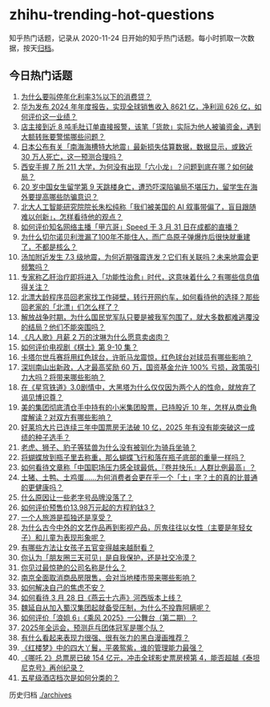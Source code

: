 # zhihu-trending-hot-questions

知乎热门话题，记录从 2020-11-24
日开始的知乎热门话题。每小时抓取一次数据，按天[归档](./archives)。

## 今日热门话题

<!-- BEGIN -->
<!-- 最后更新时间 Tue Apr 01 2025 04:00:28 GMT+0800 (China Standard Time) -->

1. [为什么要叫停年化利率3%以下的消费贷？](https://www.zhihu.com/question/1889697306443489300)
1. [华为发布 2024 年年度报告，实现全球销售收入 8621 亿，净利润 626 亿，如何评价这一业绩？](https://www.zhihu.com/question/1890072669543691300)
1. [店主接到近 8 吨毛肚订单直接报警，该笔「货款」实际为他人被骗资金，遇到大额转账要警惕哪些问题？](https://www.zhihu.com/question/1890006565874005500)
1. [日本公布有关「南海海槽特大地震」最新损失估算数据，数据显示，或致近 30 万人死亡，这一预测合理吗？](https://www.zhihu.com/question/1890034523791652400)
1. [西安手握 7 所 211 大学，为何没有出现「六小龙」？问题到底在哪？如何破局？](https://www.zhihu.com/question/14175308229)
1. [20 岁中国女生留学第 9 天跳楼身亡，遭恐吓深陷骗局不堪压力，留学生在海外要提高哪些防骗意识？](https://www.zhihu.com/question/1889986059170963500)
1. [北大人工智能研究院院长朱松纯称「我们被美国的 AI 叙事带偏了，盲目跟随难以创新」，怎样看待他的观点？](https://www.zhihu.com/question/1890019994286384000)
1. [如何评价知名网络主播「甲亢哥」Speed 于 3 月 31 日在成都的直播？](https://www.zhihu.com/question/1890056140072669200)
1. [为什么切尔诺贝利泄漏了100年不能住人，而广岛原子弹爆炸后很快就重建了，不都是核么？](https://www.zhihu.com/question/21580418)
1. [汤加附近发生 7.3 级地震，为何近期强震连发？它们有关联吗？未来地震会更频繁吗？](https://www.zhihu.com/question/1889779548603774000)
1. [专家称乙肝治疗即将进入「功能性治愈」时代，这意味着什么？有哪些信息值得关注？](https://www.zhihu.com/question/1889733376111503400)
1. [北漂大龄程序员回老家找工作碰壁，转行开网约车，如何看待他的选择？那些回老家的「北漂」们怎么样了？](https://www.zhihu.com/question/1889018701115793700)
1. [解放战争时期，为什么国民党军队只要是被我军包围了，就大多数都难逃覆没的结局？他们不能突围吗？](https://www.zhihu.com/question/8686697720)
1. [《凡人歌》月薪 2 万的沈琳为什么愿意卖卤肉？](https://www.zhihu.com/question/667537804)
1. [如何评价电视剧《棋士》第 9-10 集？](https://www.zhihu.com/question/1889791825482576000)
1. [卡塔尔世乓赛将用红色球台，许昕马龙震惊，红色球台对球员有哪些影响？](https://www.zhihu.com/question/1889954676474078200)
1. [深圳南山出新政，人才最高奖励 60 万，国资基金允许 100% 亏损，政策吸引力大吗？将带来哪些影响？](https://www.zhihu.com/question/1888634247134273800)
1. [在《星穹铁道》3.0剧情中，大黑塔为什么仅仅因为两个人的性命，就放弃了谒见博识尊？](https://www.zhihu.com/question/1888631815763391500)
1. [美的集团彻底清仓手中持有的小米集团股票，已持股近 10 年，怎样从商业角度解读？对双方有哪些影响？](https://www.zhihu.com/question/1889974044394217700)
1. [好莱坞大片已连续三年中国票房无法破 10 亿，2025 年有没有能突破这一成绩的种子选手？](https://www.zhihu.com/question/15687177258)
1. [老虎、狮子、豹子等猛兽为什么没有被驯化为骑兵坐骑？](https://www.zhihu.com/question/660170329)
1. [将蝴蝶放到瓶子里去称重，那么蝴蝶飞行和落在瓶子底部的重量一样吗？](https://www.zhihu.com/question/12118577411)
1. [如何看待文章称「中国职场压力感全球最低，『卷并快乐』人群比例最高」？](https://www.zhihu.com/question/1889167513075558400)
1. [土猪、土鸭、土鸡蛋……为何消费者会更在乎一个「土」字？土的真的比普通的更健康吗？](https://www.zhihu.com/question/1890032511859528000)
1. [什么原因让一些老字号品牌没落了？](https://www.zhihu.com/question/59551072)
1. [如何评价预售价13.98万元起的方程豹钛3？](https://www.zhihu.com/question/1890132206229374700)
1. [一个人旅游是孤独还是享受？](https://www.zhihu.com/question/13460668292)
1. [为什么古今中外的文艺作品再到影视产品，厉鬼往往以女性（主要是年轻女子）和儿童为表现形象呢？](https://www.zhihu.com/question/15694005151)
1. [有哪些方法让女孩子五官变得越来越耐看？](https://www.zhihu.com/question/13608547444)
1. [你认为「朋友圈三天可见」是自我保护，还是社交冷漠？](https://www.zhihu.com/question/15655689469)
1. [你见过最惊艳的公司名称是什么？](https://www.zhihu.com/question/287340738)
1. [南京全面取消商品房限售，会对当地楼市带来哪些影响？](https://www.zhihu.com/question/1889983827679601000)
1. [如何解决自己的焦虑不安？](https://www.zhihu.com/question/1887659195458881500)
1. [如何看待 3 月 28 日《燕云十六声》河西版本上线？](https://www.zhihu.com/question/15742172970)
1. [魏延自从加入蜀汉集团起就备受压制，为什么不投靠阿瞒呢？](https://www.zhihu.com/question/11904101805)
1. [如何评价「浪姐 6」《乘风 2025》一公舞台（第二期）？](https://www.zhihu.com/question/1888923343664674300)
1. [2025年全运会，预测乒乓团体冠军是哪个队？](https://www.zhihu.com/question/14257697166)
1. [有什么看起来表现力很强、很有张力的黑白漫画推荐？](https://www.zhihu.com/question/6613817710)
1. [《红楼梦》中的四大丫鬟，平袭鸳紫，谁的管理能力最强？](https://www.zhihu.com/question/15651737338)
1. [《哪吒 2》总票房已破 154 亿元，冲击全球影史票房榜第 4，能否超越《泰坦尼克号》再创纪录？](https://www.zhihu.com/question/1889380471143622700)
1. [五星级酒店档次是如何分类的？](https://www.zhihu.com/question/21441440)

<!-- END -->

历史归档 [./archives](./archives)
